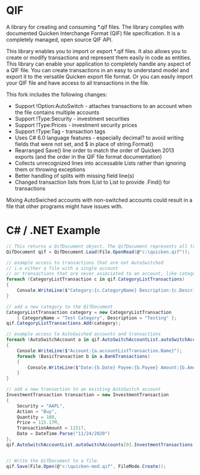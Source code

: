 # QIF
A library for creating and consuming *.qif files. The library complies with documented Quicken Interchange Format (QIF) file specification. It is a completely managed, open source QIF API.

This library enables you to import or export *.qif files. It also allows you to create or modify transactions and represent them easily in code as entities. This library can enable your application to completely handle any aspect of a QIF file. You can create transactions in an easy to understand model and export it to the versatile Quicken export file format. Or you can easily import your QIF file and have access to all transactions in the file.

This fork includes the following changes:
* Support !Option:AutoSwitch - attaches transactions to an account when the file contains multiple accounts
* Support !Type:Security - investment securities
* Support !Type:Prices - investment security prices
* Support !Type:Tag - transaction tags
* Uses C# 6.0 language features - especially decimal? to avoid writing fields that were not set, and $ in place of string.Format()
* Rearranged Save() line order to match the order of Quicken 2013 exports (and the order in the QIF file format documentation)
* Collects unrecognized lines into accessable Lists rather than ignoring them or throwing exceptions
* Better handling of splits with missing field line(s)
* Changed transaction lists from IList to List to provide .Find() for transactions

Mixing AutoSwiched accounts with non-switched accounts could result in a file that other programs might have issues with.


# C# / .NET Example
```csharp
// This returns a QifDocument object. The QifDocument represents all transactions found in the QIF file.
QifDocument qif = QifDocument.Load(File.OpenRead(@"c:\quicken.qif"));

// example access to transactions that are not AutoSwitched
// i.e either a file with a single account
// or transactions that are never associated to an account, like categories
foreach (CategoryListTransaction c in qif.CategoryListTransactions)
{
    Console.WriteLine($"Category:{c.CategoryName} Description:{c.Description}");
}

// add a new category to the QifDocument
CategoryListTransaction category = new CategoryListTransaction
    { CategoryName = "Test Category", Description = "Testing" };
qif.CategoryListTransactions.Add(category);

// example access to AutoSwiched accounts and transactions
foreach (AutoSwitchAccount a in qif.AutoSwitchAccountList.autoSwitchAccounts)
{
    Console.WriteLine($"Account:{a.accountListTransaction.Name}");
    foreach (BasicTransaction b in a.BankTransactions)
    {
        Console.WriteLine($"Date:{b.Date} Payee:{b.Payee} Amount:{b.Amount}");
    }
}

// add a new transaction to an existing AutoSwitch account
InvestmentTransaction transaction = new InvestmentTransaction
{
    Security = "AAPL",
    Action = "Buy",
    Quantity = 100,
    Price = 115.17M,
    TransactionAmount = 11517,
    Date = DateTime.Parse("11/24/2020")
};
qif.AutoSwitchAccountList.autoSwitchAccounts[0].InvestmentTransactions.Add(transaction);


// Write the QifDocument to a file.
qif.Save(File.Open(@"c:\quicken-mod.qif", FileMode.Create));
```

